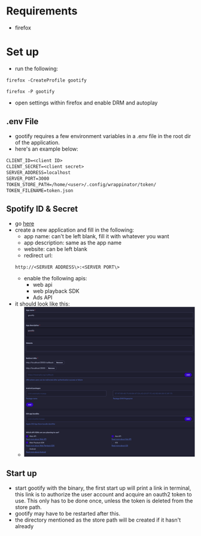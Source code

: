 # Requirements
- firefox

# Set up
- run the following:
```
firefox -CreateProfile gootify
```
```
firefox -P gootify
```
- open settings within firefox and enable DRM and autoplay

## .env File
- gootify requires a few environment variables in a .env file in the root dir of the application. 
- here's an example below:
```
CLIENT_ID=<client ID>
CLIENT_SECRET=<client secret>
SERVER_ADDRESS=localhost
SERVER_PORT=3000
TOKEN_STORE_PATH=/home/<user>/.config/wrappinator/token/
TOKEN_FILENAME=token.json
```

## Spotify ID & Secret
- go [here](https://developer.spotify.com/dashboard)
- create a new application and fill in the following:
	+ app name: can't be left blank, fill it with whatever you want
	+ app description: same as the app name
	+ website: can be left blank
	+ redirect url: 
	```
	http://<SERVER ADDRESS\>:<SERVER PORT\>
	```
	+ enable the following apis:
		* web api
		* web playback SDK
		* Ads API
- it should look like this:
	+ ![](resources/exampleAPI.png)

## Start up
- start gootify with the binary, the first start up will print a link in terminal, this link is to authorize the user account and acquire an oauth2 token to use. This only has to be done once, unless the token is deleted from the store path.
- gootify may have to be restarted after this.
- the directory mentioned as the store path will be created if it hasn't already
